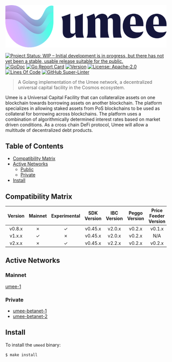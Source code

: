 <!-- markdownlint-disable MD041 -->
<!-- markdownlint-disable MD013 -->
![Logo!](assets/umee-logo.png)

[![Project Status: WIP – Initial development is in progress, but there has not yet been a stable, usable release suitable for the public.](https://img.shields.io/badge/repo%20status-WIP-yellow.svg?style=flat-square)](https://www.repostatus.org/#wip)
[![GoDoc](https://img.shields.io/badge/godoc-reference-blue?style=flat-square&logo=go)](https://godoc.org/github.com/umee-network/umee)
[![Go Report Card](https://goreportcard.com/badge/github.com/umee-network/umee?style=flat-square)](https://goreportcard.com/report/github.com/umee-network/umee)
[![Version](https://img.shields.io/github/tag/umee-network/umee.svg?style=flat-square)](https://github.com/umee-network/umee/releases/latest)
[![License: Apache-2.0](https://img.shields.io/github/license/umee-network/umee.svg?style=flat-square)](https://github.com/umee-network/umee/blob/main/LICENSE)
[![Lines Of Code](https://img.shields.io/tokei/lines/github/umee-network/umee?style=flat-square)](https://github.com/umee-network/umee)
[![GitHub Super-Linter](https://img.shields.io/github/workflow/status/umee-network/umee/Lint?style=flat-square&label=Lint)](https://github.com/marketplace/actions/super-linter)

> A Golang implementation of the Umee network, a decentralized universal capital
facility in the Cosmos ecosystem.

Umee is a Universal Capital Facility that can collateralize assets on one blockchain
towards borrowing assets on another blockchain. The platform specializes in
allowing staked assets from PoS blockchains to be used as collateral for borrowing
across blockchains. The platform uses a combination of algorithmically determined
interest rates based on market driven conditions. As a cross chain DeFi protocol,
Umee will allow a multitude of decentralized debt products.

## Table of Contents

- [Compatibility Matrix](#compatibility-matrix)
- [Active Networks](#active-networks)
  - [Public](#public)
  - [Private](#private)
- [Install](#install)

## Compatibility Matrix

| Version | Mainnet | Experimental | SDK Version | IBC Version | Peggo Version | Price Feeder Version |
|:-------:|:-------:|:------------:|:-----------:|:-----------:|:-------------:|:--------------------:|
|  v0.8.x |    ✗    |      ✓       |   v0.45.x   |    v2.0.x   |     v0.2.x    |        v0.1.x        |
|  v1.x.x |    ✓    |      ✗       |   v0.45.x   |    v2.0.x   |     v0.2.x    |         N/A          |
|  v2.x.x |    ✗    |      ✓       |   v0.45.x   |    v2.2.x   |     v0.2.x    |        v0.2.x        |

## Active Networks

### Mainnet

[umee-1](networks/umee-1)

### Private

- [umee-betanet-1](networks/umee-betanet-1)
- [umee-betanet-2](networks/umee-betanet-2)

## Install

To install the `umeed` binary:

```shell
$ make install
```

